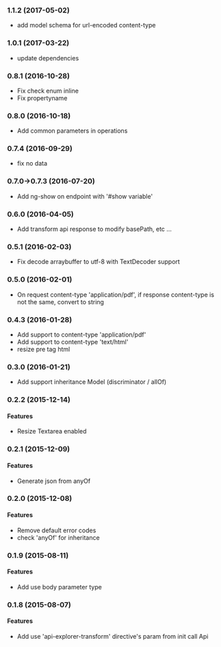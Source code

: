 ### 1.1.2 (2017-05-02)
* add model schema for url-encoded content-type

### 1.0.1 (2017-03-22)
* update dependencies

### 0.8.1 (2016-10-28)

* Fix check enum inline
* Fix propertyname

### 0.8.0 (2016-10-18)

* Add common parameters in operations

### 0.7.4 (2016-09-29)

* fix no data

### 0.7.0->0.7.3 (2016-07-20)

* Add ng-show on endpoint with '#show variable'

### 0.6.0 (2016-04-05)

* Add transform api response to modify basePath, etc ...

### 0.5.1 (2016-02-03)

* Fix decode arraybuffer to utf-8 with TextDecoder support

### 0.5.0 (2016-02-01)

* On request content-type 'application/pdf', if response content-type is not the same, convert to string 

### 0.4.3 (2016-01-28)

* Add support to content-type 'application/pdf'
* Add support to content-type 'text/html'
* resize pre tag html

### 0.3.0 (2016-01-21)

* Add support inheritance Model (discriminator / allOf)

### 0.2.2 (2015-12-14)

#### Features

* Resize Textarea enabled

### 0.2.1 (2015-12-09)

#### Features

* Generate json from anyOf

### 0.2.0 (2015-12-08)

#### Features

* Remove default error codes
* check 'anyOf' for inheritance

### 0.1.9 (2015-08-11)

#### Features

* Add use body parameter type

### 0.1.8 (2015-08-07)

#### Features

* Add use 'api-explorer-transform' directive's param from init call Api